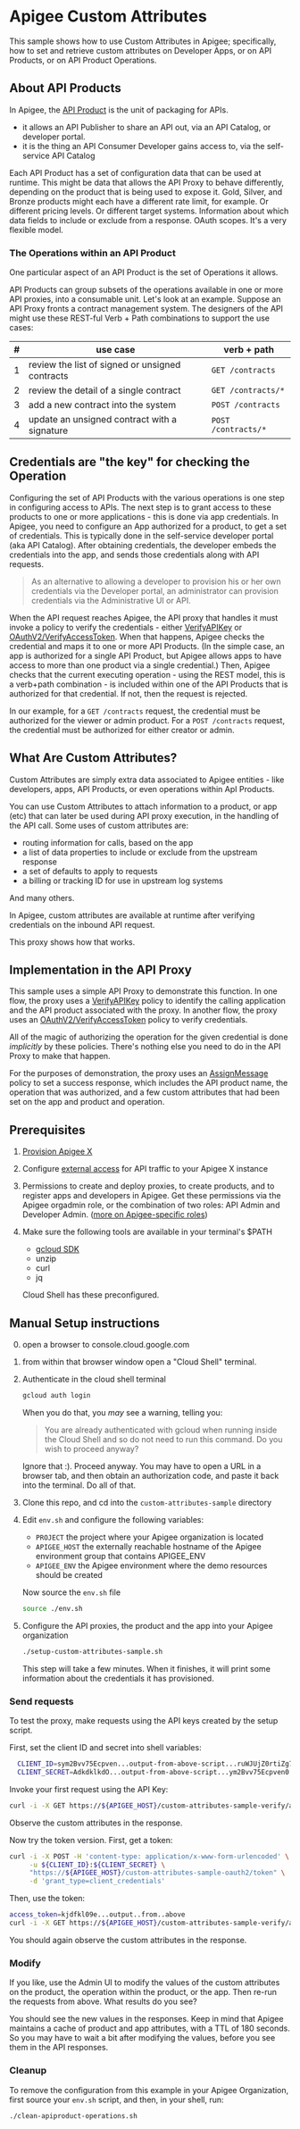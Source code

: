 # Apigee Custom Attributes

This sample shows how to use Custom Attributes in Apigee; specifically, how to set
and retrieve custom attributes on Developer Apps, or on API Products, or on API Product Operations.

## About API Products

In Apigee, the [API Product](https://cloud.google.com/apigee/docs/api-platform/publish/what-api-product)
is the unit of packaging for APIs.

- it allows an API Publisher to share an API out, via an API Catalog, or developer portal.
- it is the thing an API Consumer Developer gains access to, via the self-service API Catalog

Each API Product has a set of configuration data that can be used at runtime.
This might be data that allows the API Proxy to behave differently, depending on
the product that is being used to expose it. Gold, Silver, and Bronze products
might each have a different rate limit, for example. Or different pricing
levels. Or different target systems. Information about which data fields to include or
exclude from a response. OAuth scopes. It's a very flexible model.

### The Operations within an API Product

One particular aspect of an API Product is the set of Operations it allows.

API Products can group subsets of the operations available in one or more API
proxies, into a consumable unit. Let's look at an example. Suppose an API Proxy
fronts a contract management system. The designers of the API might use these
REST-ful Verb + Path combinations to support the use cases:

|  # | use case                                             | verb + path       |
| -- | ---------------------------------------------------- | ----------------- |
|  1 | review the list of signed or unsigned contracts      | `GET /contracts`    |
|  2 | review the detail of a single contract               | `GET /contracts/*`  |
|  3 | add a new contract into the system                   | `POST /contracts`   |
|  4 | update an unsigned contract with a signature         | `POST /contracts/*` |

## Credentials are "the key" for checking the Operation

Configuring the set of API Products with the various operations is one step in
configuring access to APIs. The next step is to grant access to these products
to one or more applications - this is done via app credentials. In Apigee, you
need to configure an App authorized for a product, to get a set of credentials.
This is typically done in the self-service developer portal (aka API
Catalog). After obtaining credentials, the developer embeds the credentials into
the app, and sends those credentials along with API requests.

  > As an alternative to allowing a developer to provision his or her own
  > credentials via the Developer portal, an administrator can provision credentials
  > via the Administrative UI or API.

When the API request reaches Apigee, the API proxy that handles it must invoke a
policy to verify the credentials - either
[VerifyAPIKey](https://cloud.google.com/apigee/docs/api-platform/reference/policies/verify-api-key-policy)
or
[OAuthV2/VerifyAccessToken](https://cloud.google.com/apigee/docs/api-platform/reference/policies/oauthv2-policy#verifyaccesstoken). When
that happens, Apigee checks the credential and maps it to one or more API
Products. (In the simple case, an app is authorized for a single API Product,
but Apigee allows apps to have access to more than one product via a single credential.)  Then, Apigee
checks that the current executing operation - using the REST model, this is a
verb+path combination - is included within one of the API Products that is
authorized for that credential. If not, then the request is rejected.

In our example, for a `GET /contracts` request, the credential must be authorized
for the viewer or admin product. For a `POST /contracts` request, the credential
must be authorized for either creator or admin.

## What Are Custom Attributes?

Custom Attributes are simply extra data associated to Apigee entities - like
developers, apps, API Products, or even operations within ApI Products.

You can use Custom Attributes to attach information to a product, or app (etc)
that can later be used during API proxy execution, in the handling of the API
call.  Some uses of custom attributes are: 

- routing information for calls, based on the app
- a list of data properties to include or exclude from the upstream response
- a set of defaults to apply to requests
- a billing or tracking ID for use in upstream log systems

And many others. 

In Apigee, custom attributes are available at runtime after verifying
credentials on the inbound API request.

This proxy shows how that works. 

## Implementation in the API Proxy

This sample uses a simple API Proxy to demonstrate this function. In one flow, the proxy uses
a
[VerifyAPIKey](https://cloud.google.com/apigee/docs/api-platform/reference/policies/verify-api-key-policy)
policy to identify the calling application and the API product associated with
the proxy. In another flow, the proxy uses
an
[OAuthV2/VerifyAccessToken](https://cloud.google.com/apigee/docs/api-platform/reference/policies/oauthv2-policy#verifyaccesstoken)
policy to verify credentials.

All of the magic of authorizing the operation for the given
credential is done _implicitly_ by these policies. There's nothing else
you need to do in the API Proxy to make that happen.

For the purposes of demonstration, the proxy uses an
[AssignMessage](https://cloud.google.com/apigee/docs/api-platform/reference/policies/assign-message-policy)
policy to set a success response, which includes the API product name, the
operation that was authorized, and a few custom attributes that had been set on
the app and product and operation.

## Prerequisites

1. [Provision Apigee X](https://cloud.google.com/apigee/docs/api-platform/get-started/provisioning-intro)
2. Configure [external access](https://cloud.google.com/apigee/docs/api-platform/get-started/configure-routing#external-access) for API traffic to your Apigee X instance
3. Permissions to create and deploy proxies, to create products, and to register apps and developers in Apigee. Get these permissions via the Apigee orgadmin role, or the combination of two roles: API Admin and Developer Admin. ([more on Apigee-specific roles](https://cloud.google.com/apigee/docs/api-platform/system-administration/apigee-roles#apigee-specific-roles))
4. Make sure the following tools are available in your terminal's $PATH
    - [gcloud SDK](https://cloud.google.com/sdk/docs/install)
    - unzip
    - curl
    - jq

    Cloud Shell has these preconfigured.

## Manual Setup instructions

0. open a browser to console.cloud.google.com

1. from within that browser window open a "Cloud Shell" terminal.

2. Authenticate in the cloud shell terminal
   ```sh
   gcloud auth login
   ```

   When you do that, you _may_ see a warning, telling you:

   > You are already authenticated with gcloud when running
   > inside the Cloud Shell and so do not need to run this
   > command. Do you wish to proceed anyway?

   Ignore that :). Proceed anyway.  You may have to  open a URL in
   a browser tab, and then obtain an authorization code, and paste it
   back into the terminal.  Do all of that.

3. Clone this repo, and cd into the `custom-attributes-sample` directory

4. Edit `env.sh` and configure the following variables:

   - `PROJECT` the project where your Apigee organization is located
   - `APIGEE_HOST` the externally reachable hostname of the Apigee environment group that contains APIGEE_ENV
   - `APIGEE_ENV` the Apigee environment where the demo resources should be created

   Now source the `env.sh` file

   ```bash
   source ./env.sh
   ```

5. Configure the API proxies, the product and the app into your Apigee organization

   ```bash
   ./setup-custom-attributes-sample.sh
   ```

   This step will take a few minutes.
   When it finishes, it will print some information about the credentials it has provisioned.


### Send requests

To test the proxy, make requests using the API keys created by the setup script.

First, set the client ID and secret into shell variables:
```bash
  CLIENT_ID=sym2Bvv75Ecpven...output-from-above-script...ruWJUjZ0rtiZg73
  CLIENT_SECRET=AdkdklkdO...output-from-above-script...ym2Bvv75Ecpven0
```

Invoke your first request using the API Key:

```bash
curl -i -X GET https://${APIGEE_HOST}/custom-attributes-sample-verify/apikey -H APIKEY:$CLIENT_ID
```

Observe the custom attributes in the response.

Now try the token version. First, get a token:

```bash
curl -i -X POST -H 'content-type: application/x-www-form-urlencoded' \
     -u ${CLIENT_ID}:${CLIENT_SECRET} \
     "https://${APIGEE_HOST}/custom-attributes-sample-oauth2/token" \
     -d 'grant_type=client_credentials'
```

Then, use the token:

```bash
access_token=kjdfkl09e...output..from..above
curl -i -X GET https://${APIGEE_HOST}/custom-attributes-sample-verify/apikey -H token:$access_token
```

You should again observe the custom attributes in the response.

### Modify

If you like, use the Admin UI to modify the values of the custom attributes on
the product, the operation within the product, or the app.  Then re-run the
requests from above. What results do you see?

You should see the new values in the responses. Keep in mind that Apigee
maintains a cache of product and app attributes, with a TTL of 180 seconds. So
you may have to wait a bit after modifying the values, before you see them in
the API responses.

### Cleanup

To remove the configuration from this example in your Apigee Organization, first
source your `env.sh` script, and then, in your shell, run:

```bash
./clean-apiproduct-operations.sh
```
